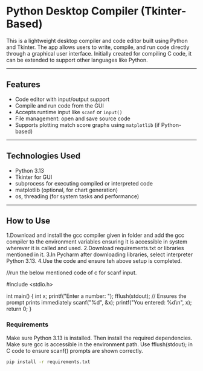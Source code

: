 # Python Desktop Compiler (Tkinter-Based)

This is a lightweight desktop compiler and code editor built using Python and Tkinter. The app allows users to write, compile, and run code directly through a graphical user interface. Initially created for compiling C code, it can be extended to support other languages like Python.

---

## Features

- Code editor with input/output support
- Compile and run code from the GUI
- Accepts runtime input like `scanf` or `input()`
- File management: open and save source code
- Supports plotting match score graphs using `matplotlib` (if Python-based)

---

## Technologies Used

- Python 3.13
- Tkinter for GUI
- subprocess for executing compiled or interpreted code
- matplotlib (optional, for chart generation)
- os, threading (for system tasks and performance)

---

## How to Use

1.Download and install the gcc compiler given in folder and add the gcc compiler to the environment variables ensuring it is accessible in system wherever it is called and used.
2.Download requirements.txt or libraries mentioned in it.
3.In Pycharm after downloading libraries, select interpreter Python 3.13.
4.Use the code and ensure teh above setup is completed.

//run the below mentioned code of c for scanf input.

#include <stdio.h>

int main() {
    int x;
    printf("Enter a number: ");
    fflush(stdout);  // Ensures the prompt prints immediately
    scanf("%d", &x);
    printf("You entered: %d\n", x);
    return 0;
}

### Requirements

Make sure Python 3.13 is installed. Then install the required dependencies.
Make sure gcc is accessible in the environment path.
Use fflush(stdout); in C code to ensure scanf() prompts are shown correctly.

```bash
pip install -r requirements.txt
